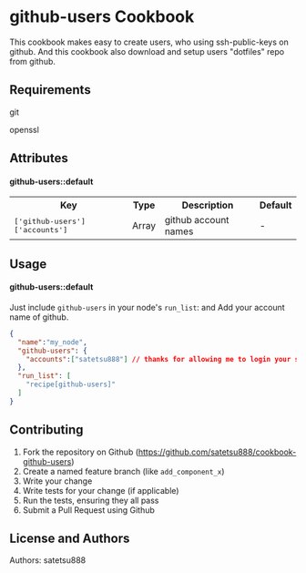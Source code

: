 github-users Cookbook
=====================
This cookbook makes easy to create users, who using ssh-public-keys on github.
And this cookbook also download and setup users "dotfiles" repo from github.

Requirements
------------
git

openssl

Attributes
----------

#### github-users::default
<table>
  <tr>
    <th>Key</th>
    <th>Type</th>
    <th>Description</th>
    <th>Default</th>
  </tr>
  <tr>
    <td><tt>['github-users']['accounts']</tt></td>
    <td>Array</td>
    <td>github account names</td>
    <td> - </td>
  </tr>
</table>

Usage
-----

#### github-users::default

Just include `github-users` in your node's `run_list`:
and Add your account name of github.

```json
{
  "name":"my_node",
  "github-users": {
    "accounts":["satetsu888"] // thanks for allowing me to login your servers :p
  },
  "run_list": [
    "recipe[github-users]"
  ]
}
```

Contributing
------------

1. Fork the repository on Github (https://github.com/satetsu888/cookbook-github-users)
2. Create a named feature branch (like `add_component_x`)
3. Write your change
4. Write tests for your change (if applicable)
5. Run the tests, ensuring they all pass
6. Submit a Pull Request using Github

License and Authors
-------------------

Authors: satetsu888
